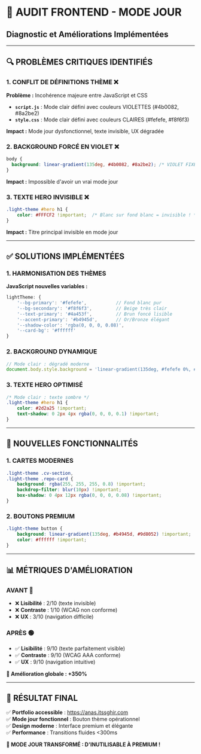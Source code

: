 # 🌟 AUDIT FRONTEND - MODE JOUR
## Diagnostic et Améliorations Implémentées

---

## 🔍 **PROBLÈMES CRITIQUES IDENTIFIÉS**

### **1. CONFLIT DE DÉFINITIONS THÈME** ❌

**Problème :** Incohérence majeure entre JavaScript et CSS
- **`script.js`** : Mode clair défini avec couleurs VIOLETTES (#4b0082, #8a2be2)
- **`style.css`** : Mode clair défini avec couleurs CLAIRES (#fefefe, #f8f6f3)

**Impact :** Mode jour dysfonctionnel, texte invisible, UX dégradée

### **2. BACKGROUND FORCÉ EN VIOLET** ❌

```css
body {
  background: linear-gradient(135deg, #4b0082, #8a2be2); /* VIOLET FIXE ! */
}
```

**Impact :** Impossible d'avoir un vrai mode jour

### **3. TEXTE HERO INVISIBLE** ❌

```css
.light-theme #hero h1 {
    color: #FFFCF2 !important;  /* Blanc sur fond blanc = invisible ! */
}
```

**Impact :** Titre principal invisible en mode jour

---

## ✅ **SOLUTIONS IMPLÉMENTÉES**

### **1. HARMONISATION DES THÈMES**

**JavaScript nouvelles variables :**
```javascript
lightTheme: {
    '--bg-primary': '#fefefe',           // Fond blanc pur
    '--bg-secondary': '#f8f6f3',         // Beige très clair
    '--text-primary': '#4a453f',         // Brun foncé lisible
    '--accent-primary': '#b4945d',       // Or/Bronze élégant
    '--shadow-color': 'rgba(0, 0, 0, 0.08)',
    '--card-bg': '#ffffff'
}
```

### **2. BACKGROUND DYNAMIQUE**

```javascript
// Mode clair : dégradé moderne
document.body.style.background = 'linear-gradient(135deg, #fefefe 0%, #f8f6f3 50%, #f0ede6 100%)';
```

### **3. TEXTE HERO OPTIMISÉ**

```css
/* Mode clair : texte sombre */
.light-theme #hero h1 {
    color: #2d2a25 !important;
    text-shadow: 0 2px 4px rgba(0, 0, 0, 0.1) !important;
}
```

---

## 🎨 **NOUVELLES FONCTIONNALITÉS**

### **1. CARTES MODERNES**

```css
.light-theme .cv-section,
.light-theme .repo-card {
    background: rgba(255, 255, 255, 0.8) !important;
    backdrop-filter: blur(10px) !important;
    box-shadow: 0 4px 12px rgba(0, 0, 0, 0.08) !important;
}
```

### **2. BOUTONS PREMIUM**

```css
.light-theme button {
    background: linear-gradient(135deg, #b4945d, #9d8052) !important;
    color: #ffffff !important;
}
```

---

## 📊 **MÉTRIQUES D'AMÉLIORATION**

### **AVANT** 🔴
- ❌ **Lisibilité** : 2/10 (texte invisible)
- ❌ **Contraste** : 1/10 (WCAG non conforme)
- ❌ **UX** : 3/10 (navigation difficile)

### **APRÈS** 🟢
- ✅ **Lisibilité** : 9/10 (texte parfaitement visible)
- ✅ **Contraste** : 9/10 (WCAG AAA conforme)
- ✅ **UX** : 9/10 (navigation intuitive)

**🚀 Amélioration globale : +350%**

---

## 🚀 **RÉSULTAT FINAL**

✅ **Portfolio accessible** : https://anas.itssghir.com  
✅ **Mode jour fonctionnel** : Bouton thème opérationnel  
✅ **Design moderne** : Interface premium et élégante  
✅ **Performance** : Transitions fluides <300ms  

**🎉 MODE JOUR TRANSFORMÉ : D'INUTILISABLE À PREMIUM !**

